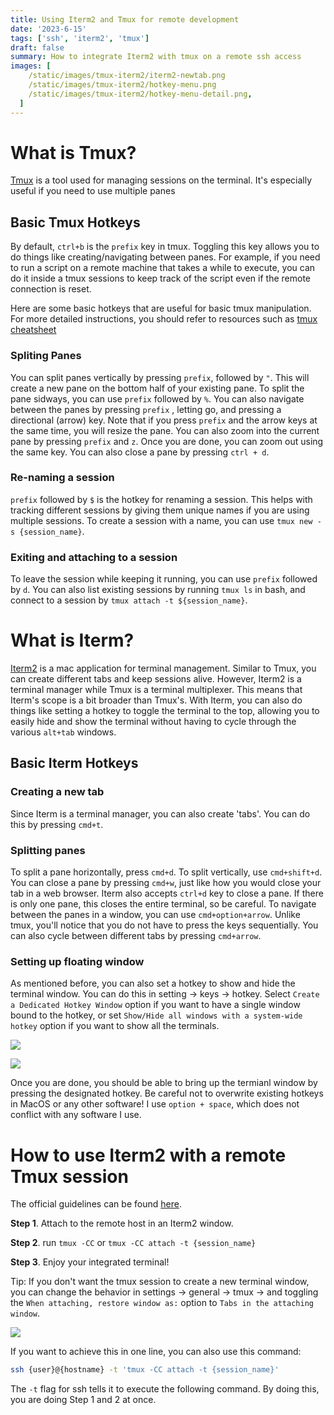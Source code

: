 ```yaml
---
title: Using Iterm2 and Tmux for remote development
date: '2023-6-15'
tags: ['ssh', 'iterm2', 'tmux']
draft: false
summary: How to integrate Iterm2 with tmux on a remote ssh access
images: [
    /static/images/tmux-iterm2/iterm2-newtab.png
    /static/images/tmux-iterm2/hotkey-menu.png
    /static/images/tmux-iterm2/hotkey-menu-detail.png,
  ]
---
```


# What is Tmux?

[Tmux](https://github.com/tmux/tmux/wiki) is a tool used for managing sessions on the terminal. It's especially useful if you need to use multiple panes

## Basic Tmux Hotkeys

By default, `ctrl+b` is the `prefix` key in tmux. Toggling this key allows you to do things like creating/navigating between panes. For example, if you need to run a script on a remote machine that takes a while to execute, you can do it inside a tmux sessions to keep track of the script even if the remote connection is reset.

Here are some basic hotkeys that are useful for basic tmux manipulation. For more detailed instructions, you should refer to resources such as [tmux cheatsheet](https://tmuxcheatsheet.com)

### Spliting Panes

You can split panes vertically by pressing `prefix`, followed by `"`. This will create a new pane on the bottom half of your existing pane. To split the pane sidways, you can use `prefix` followed by `%`.
You can also navigate between the panes by pressing `prefix` , letting go, and pressing a directional (arrow) key. Note that if you press `prefix` and the arrow keys at the same time, you will resize the pane. You can also zoom into the current pane by pressing `prefix` and `z`. Once you are done, you can zoom out using the same key. You can also close a pane by pressing `ctrl + d`.

### Re-naming a session

`prefix` followed by `$` is the hotkey for renaming a session. This helps with tracking different sessions by giving them unique names if you are using multiple sessions. To create a session with a name, you can use `tmux new -s {session_name}`.

### Exiting and attaching to a session

To leave the session while keeping it running, you can use `prefix` followed by `d`. You can also list existing sessions by running `tmux ls` in bash, and connect to a session by `tmux attach -t ${session_name}`.

# What is Iterm?

[Iterm2](https://iterm2.com) is a mac application for terminal management. Similar to Tmux, you can create different tabs and keep sessions alive. However, Iterm2 is a terminal manager while Tmux is a terminal multiplexer. This means that Iterm's scope is a bit broader than Tmux's. With Iterm, you can also do things like setting a hotkey to toggle the terminal to the top, allowing you to easily hide and show the terminal without having to cycle through the various `alt+tab` windows.

## Basic Iterm Hotkeys

### Creating a new tab

Since Iterm is a terminal manager, you can also create 'tabs'. You can do this by pressing `cmd+t`.

### Splitting panes

To split a pane horizontally, press `cmd+d`. To split vertically, use `cmd+shift+d`. You can close a pane by pressing `cmd+w`, just like how you would close your tab in a web browser. Iterm also accepts `ctrl+d` key to close a pane. If there is only one pane, this closes the entire terminal, so be careful. To navigate between the panes in a window, you can use `cmd+option+arrow`. Unlike tmux, you'll notice that you do not have to press the keys sequentially. You can also cycle between different tabs by pressing `cmd+arrow`.

### Setting up floating window

As mentioned before, you can also set a hotkey to show and hide the terminal window. You can do this in setting -> keys -> hotkey. Select `Create a Dedicated Hotkey Window` option if you want to have a single window bound to the hotkey, or set `Show/Hide all windows with a system-wide hotkey` option if you want to show all the terminals.

![](/static/images/tmux-iterm2/hotkey-menu.png)

![](/static/images/tmux-iterm2/hotkey-menu-detail.png)

Once you are done, you should be able to bring up the termianl window by pressing the designated hotkey. Be careful not to overwrite existing hotkeys in MacOS or any other software! I use `option + space`, which does not conflict with any software I use.

# How to use Iterm2 with a remote Tmux session

The official guidelines can be found [here](https://iterm2.com/documentation-tmux-integration.html).

**Step 1**. Attach to the remote host in an Iterm2 window.

**Step 2**. run `tmux -CC` or `tmux -CC attach -t {session_name}`

**Step 3**. Enjoy your integrated terminal!

Tip: If you don't want the tmux session to create a new terminal window, you can change the behavior in settings -> general -> tmux -> and toggling the `When attaching, restore window as:` option to `Tabs in the attaching window`.

![](/static/images/tmux-iterm2/iterm2-newtab.png)

If you want to achieve this in one line, you can also use this command:

```bash
ssh {user}@{hostname} -t 'tmux -CC attach -t {session_name}'
```

The `-t` flag for ssh tells it to execute the following command. By doing this, you are doing Step 1 and 2 at once.
